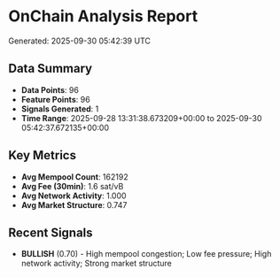 # OnChain Analysis Report
Generated: 2025-09-30 05:42:39 UTC

## Data Summary
- **Data Points**: 96
- **Feature Points**: 96
- **Signals Generated**: 1
- **Time Range**: 2025-09-28 13:31:38.673209+00:00 to 2025-09-30 05:42:37.672135+00:00

## Key Metrics
- **Avg Mempool Count**: 162192
- **Avg Fee (30min)**: 1.6 sat/vB
- **Avg Network Activity**: 1.000
- **Avg Market Structure**: 0.747

## Recent Signals
- **BULLISH** (0.70) - High mempool congestion; Low fee pressure; High network activity; Strong market structure
